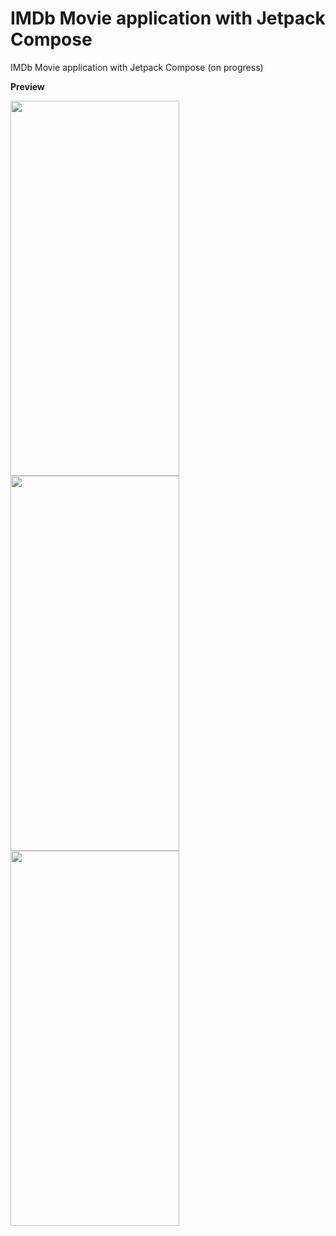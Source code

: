 # IMDb Movie application with Jetpack Compose
IMDb Movie application with Jetpack Compose (on progress)

**Preview**
<body>
  <img src="https://github.com/kafri8889/IMDb-Movie-App-Jetpack-Compose/blob/master/Image/MostPopularMovieScreen.jpg" align="left" height="600" width="270" >
  <img src="https://github.com/kafri8889/IMDb-Movie-App-Jetpack-Compose/blob/master/Image/MovieInformationScreen-1.jpg" align="left" height="600" width="270" >
  <img src="https://github.com/kafri8889/IMDb-Movie-App-Jetpack-Compose/blob/master/Image/MovieInformationScreen-2.jpg" align="left" height="600" width="270" >
</body>
